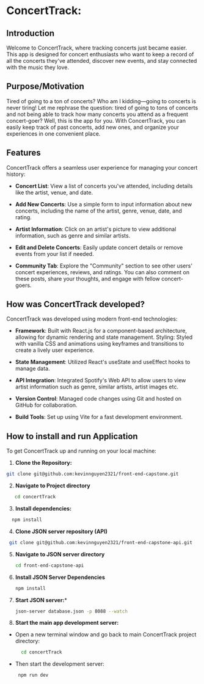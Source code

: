 # ConcertTrack:

## Introduction

Welcome to ConcertTrack, where tracking concerts just became easier. This app is designed for concert enthusiasts who want to keep a record of all the concerts they've attended, discover new events, and stay connected with the music they love.

## Purpose/Motivation

Tired of going to a ton of concerts? Who am I kidding—going to concerts is never tiring! Let me rephrase the question: tired of going to tons of concerts and not being able to track how many concerts you attend as a frequent concert-goer? Well, this is the app for you. With ConcertTrack, you can easily keep track of past concerts, add new ones, and organize your experiences in one convenient place.

## Features

ConcertTrack offers a seamless user experience for managing your concert history:

- **Concert List**: View a list of concerts you've attended, including details like the artist, venue, and date.

- **Add New Concerts**: Use a simple form to input information about new concerts, including the name of the artist, genre, venue, date, and rating.

- **Artist Information**: Click on an artist's picture to view additional information, such as genre and similar artists.

- **Edit and Delete Concerts**: Easily update concert details or remove events from your list if needed.

- **Community Tab**: Explore the "Community" section to see other users' concert experiences, reviews, and ratings. You can also comment on these posts, share your thoughts, and engage with fellow concert-goers.

## How was ConcertTrack developed?

ConcertTrack was developed using modern front-end technologies:

- **Framework**: Built with React.js for a component-based architecture, allowing for dynamic rendering and state management.
  Styling: Styled with vanilla CSS and animations using keyframes and transitions to create a lively user experience.

- **State Management**: Utilized React's useState and useEffect hooks to manage data.

- **API Integration**: Integrated Spotify's Web API to allow users to view artist information such as genre, similar artists, artist images etc.

- **Version Control**: Managed code changes using Git and hosted on GitHub for collaboration.
- **Build Tools**: Set up using Vite for a fast development environment.

## How to install and run Application

To get ConcertTrack up and running on your local machine:

1. **Clone the Repository:**

```bash
git clone git@github.com:kevinnguyen2321/front-end-capstone.git
```

2. **Navigate to Project directory**

```bash
   cd concertTrack
```

3. **Install dependencies:**

```bash
  npm install
  ```

 4. **Clone JSON server repository (API)**
  ``` bash
   git clone git@github.com:kevinnguyen2321/front-end-capstone-api.git
   ```

5. **Navigate to JSON server directory**
   ```bash
   cd front-end-capstone-api
   ```

6. **Install JSON Server Dependencies**
   ``` bash
   npm install
   ```

7. **Start JSON server:***
     ``` bash
     json-server database.json -p 8088 --watch
     ```


 8. **Start the main app development server:**
- Open a new terminal window and go back to main ConcertTrack project directory:
      
    ``` bash
      cd concertTrack
    ```
- Then start the development server:
    ``` bash
     npm run dev
    ```

